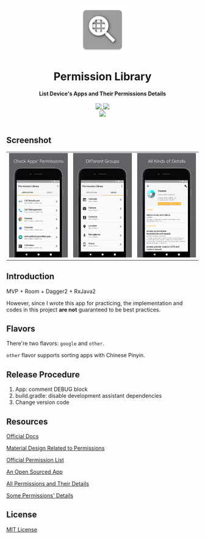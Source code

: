 <div align="center">
  <img src="https://github.com/DeweyReed/PermissionLibrary/blob/master/art/app_icon.png?raw=true" height="128" />
</div>

<h1 align="center">Permission Library</h1>

<div align="center">
  <strong>List Device's Apps and Their Permissions Details</strong>
</div>
</br>
<div align="center">
    <a href="https://github.com/DeweyReed/PermissionLibrary/releases">
        <img src="https://img.shields.io/badge/Download-Github-green.svg"/>
    </a>
    <a href="https://www.coolapk.com/apk/162565">
        <img src="https://img.shields.io/badge/Download-CoolApk-green.svg"/>
    </a>
    </br>
    <a href="https://github.com/DeweyReed/PermissionLibrary/blob/master/README_ZH.md">
        <img src="https://img.shields.io/badge/Translation-%E4%B8%AD%E6%96%87-red.svg">
    </a>
</div>
</br>

## Screenshot

||||
|:-:|:-:|:-:|
|![screenshot1](https://github.com/DeweyReed/PermissionLibrary/blob/master/art/screenshot_1.webp?raw=true)|![screenshot2](https://github.com/DeweyReed/PermissionLibrary/blob/master/art/screenshot_2.webp?raw=true)|![screenshot3](https://github.com/DeweyReed/PermissionLibrary/blob/master/art/screenshot_3.webp?raw=true)|

## Introduction

MVP + Room + Dagger2 + RxJava2

However, since I wrote this app for practicing, the implementation and codes in this project **are not** guaranteed to be best practices.

## Flavors

There're two flavors: `google` and `other`.

`other` flavor supports sorting apps with Chinese Pinyin.

## Release Procedure

1. App: comment DEBUG block
1. build.gradle: disable development assistant dependencies
1. Change version code

## Resources

[Official Docs](https://developer.android.com/guide/topics/permissions/index.html)

[Material Design Related to Permissions](https://material.io/guidelines/patterns/permissions.html)

[Official Permission List](https://developer.android.com/reference/android/Manifest.permission.html)

[An Open Sourced App](https://code.google.com/archive/p/android-permission-explorer/)

[All Permissions and Their Details](https://github.com/aosp-mirror/platform_frameworks_base/blob/master/core/res/AndroidManifest.xml)

[Some Permissions' Details](http://androidpermissions.com/)

## License

[MIT License](https://github.com/DeweyReed/PermissionLibrary/blob/master/LICENSE)